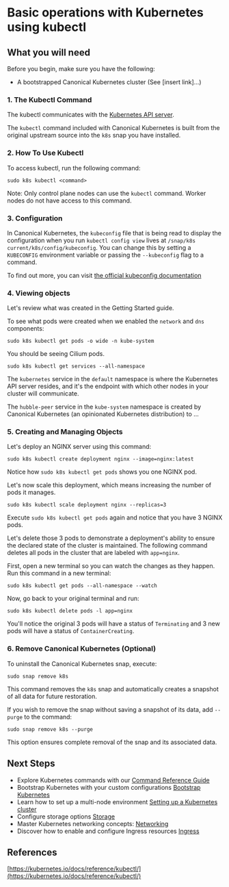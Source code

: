 # Basic operations with Kubernetes using kubectl

## What you will need

Before you begin, make sure you have the following:

- A bootstrapped Canonical Kubernetes cluster (See [insert link]...)

### 1. The Kubectl Command

The kubectl communicates with the [Kubernetes API server](https://kubernetes.io/docs/reference/command-line-tools-reference/kube-apiserver/).

The `kubectl` command included with Canonical Kubernetes is built from the 
original upstream source into the `k8s` snap you have installed.

### 2. How To Use Kubectl

To access kubectl, run the following command:

```
sudo k8s kubectl <command>
```

Note: Only control plane nodes can use the `kubectl` command. Worker nodes do 
not have access to this command.

### 3. Configuration

In Canonical Kubernetes, the `kubeconfig` file that is being read to display 
the configuration when you run `kubectl config view` lives at `/snap/k8s
current/k8s/config/kubeconfig`. You can change this by setting a `KUBECONFIG` 
environment variable or passing the `--kubeconfig` flag to a command.

To find out more, you can visit 
[the official kubeconfig documentation](https://kubernetes.io/docs/concepts/configuration/organize-cluster-access-kubeconfig/)

### 4. Viewing objects

Let's review what was created in the Getting Started guide.

To see what pods were created when we enabled the `network` and `dns` 
components:

```
sudo k8s kubectl get pods -o wide -n kube-system
```

You should be seeing Cilium pods.

```
sudo k8s kubectl get services --all-namespace
```

The `kubernetes` service in the `default` namespace is where the Kubernetes 
API server resides, and it's the endpoint with which other nodes in your 
cluster will communicate.

The `hubble-peer` service in the `kube-system` namespace is created by Canonical Kubernetes (an opinionated Kubernetes distribution) to ...

### 5. Creating and Managing Objects

Let's deploy an NGINX server using this command:

```
sudo k8s kubectl create deployment nginx --image=nginx:latest
```

Notice how `sudo k8s kubectl get pods` shows you one NGINX pod.

Let's now scale this deployment, which means increasing the number of pods it 
manages.

```
sudo k8s kubectl scale deployment nginx --replicas=3
```

Execute `sudo k8s kubectl get pods` again and notice that you have 3 NGINX 
pods.

Let's delete those 3 pods to demonstrate a deployment's ability to ensure the 
declared state of the cluster is maintained. The following command deletes all 
pods in the cluster that are labeled with `app=nginx`.

First, open a new terminal so you can watch the changes as they happen. Run 
this command in a new terminal:

```
sudo k8s kubectl get pods --all-namespace --watch
```

Now, go back to your original terminal and run:

```
sudo k8s kubectl delete pods -l app=nginx
```

You'll notice the original 3 pods will have a status of `Terminating` and 3 
new pods will have a status of `ContainerCreating`.

### 6. Remove Canonical Kubernetes (Optional)

To uninstall the Canonical Kubernetes snap, execute:

```
sudo snap remove k8s
```

This command removes the `k8s` snap and automatically creates a snapshot of 
all data for future restoration.

If you wish to remove the snap without saving a snapshot of its data, add 
`--purge` to the command:

```
sudo snap remove k8s --purge
```
This option ensures complete removal of the snap and its associated data.

## Next Steps

- Explore Kubernetes commands with our [Command Reference Guide](#TODO)
- Bootstrap Kubernetes with your custom configurations [Bootstrap Kubernetes](#TODO)
- Learn how to set up a multi-node environment [Setting up a Kubernetes cluster](#TODO)
- Configure storage options [Storage](#TODO)
- Master Kubernetes networking concepts: [Networking](#TODO)
- Discover how to enable and configure Ingress resources [Ingress](#TODO)

## References
[https://kubernetes.io/docs/reference/kubectl/](https://kubernetes.io/docs/reference/kubectl/)